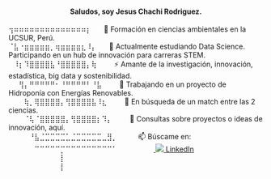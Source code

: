 <h4 align="center">
Saludos, soy Jesus Chachi Rodriguez.
</h4>    

<div align="left">
⢲⠶⠶⠶⠶⠶⠶⠶⠶⠶⠶⠶⠶⠶⠶⡆⠀⠀ 🌱 Formación en ciencias ambientales en la UCSUR, Perú. <br>
⠈⣧⠐⣶⣶⣶⣶⣶⡀⢶⣶⣶⣶⣶⣆⠸⡄ ⠀⠀🔭 Actualmente estudiando Data Science. Participando en un hub de innovación para carreras STEM.<br>
⠀⠸⡆⠹⣿⣿⣿⣿⣧⠘⣿⣿⣿⣿⣿⡄⢷⠀ ⠀⠀⚡ Amante de la investigación, innovación, estadística, big data y sostenibilidad.<br>
⠀⠀⢻⡄⠛⠛⠛⠛⠛⠂⠘⠛⠛⠛⠛⠃⠘⣧⠀ ⠀⠀👥 Trabajando en un proyecto de Hidroponía con Energías Renovables.<br>
⠀⠀⠀⢷⡀⢿⣿⣿⣿⣿⡄⢻⣿⣿⣿⣿⣧⠸⣆⠀ ⠀⠀🤔 En búsqueda de un match entre las 2 ciencias.<br>
⠀⠀⠀⠈⢧⠈⣿⣿⣿⣿⣿⡄⢻⣿⣿⣿⣿⡆⠹⡄ ⠀⠀⠀💬 Consultas sobre proyectos o ideas de innovación, aquí.<br>  
⠀⠀⠀⠀⠘⣧⣈⣉⣉⣉⣉⣁⣈⣉⣉⣉⣉⣉⣀⣻⡀⠀⠀⠀⠀📫 Búscame en:<br>
⠀⠀⠀⠀⠀⠉⠉⠉⠉⠉⡉⠉⠉⠉⠉⠉⠉⠉⠉⠉⠁⠀⠀⠀⠀⠀⠀⠀<a href="https://www.linkedin.com/in/jesusr-cr"> <img src="https://i.stack.imgur.com/gVE0j.png"> LinkedIn </a> <br>
⠀⠀⠀⠀⠀⠀⠀⠀⠀⠀⡇ <br>
⠀⠀⠀⠀⠀⠀⠀⠀⠀⠀⡇ <br>
